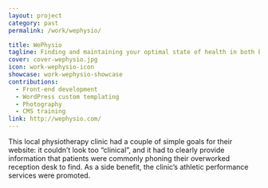 ```yaml
---
layout: project
category: past
permalink: /work/wephysio/

title: WePhysio
tagline: Finding and maintaining your optimal state of health in both body and mind.
cover: cover-wephysio.jpg
icon: work-wephysio-icon
showcase: work-wephysio-showcase
contributions:
  - Front-end development
  - WordPress custom templating
  - Photography
  - CMS training
link: http://wephysio.com/
---
```


This local physiotherapy clinic had a couple of simple goals for their website: it couldn’t look too “clinical”, and it had to clearly provide information that patients were commonly phoning their overworked reception desk to find. As a side benefit, the clinic’s athletic performance services were promoted.
